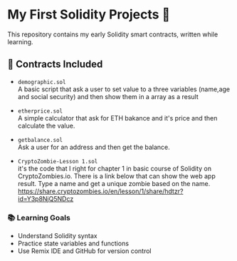 # My First Solidity Projects 🧠

This repository contains my early Solidity smart contracts, written while learning.

## 📜 Contracts Included

- `demographic.sol`  
  A basic script that ask a user to set value to a three variables (name,age and social security) and then show them in a array as a result

- `etherprice.sol`  
  A simple calculator that ask for ETH bakance and it's price and then calculate the value.

- `getbalance.sol`  
  Ask a user for an address and then get the balance.

- `CryptoZombie-Lesson 1.sol`  
  it's the code that I right for chapter 1 in basic course of Solidity on CryptoZombies.io.
  There is a link below that can show the web app result. Type a name and get a unique zombie based on the name.
  https://share.cryptozombies.io/en/lesson/1/share/hdtzr?id=Y3p8NjQ5NDcz



### 📚 Learning Goals

- Understand Solidity syntax
- Practice state variables and functions
- Use Remix IDE and GitHub for version control
